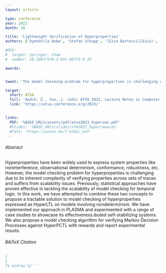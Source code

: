 ```yaml
---
layout: article

type: conference
year: 2023
month: 10

title: 'Lightweight Verification of Hyperproperties'
authors: ['Oyendrila Dobe', 'Stefan Schupp', '[Ezio Bartocci](Ezio)', '[Borzoo Bonakdarpour](Borzoo)', '[Axel Legay](Axel)', '[Miroslav Pajic](Miroslav)', '[Yu Wang](Yu)' ]

#DOI:
#  target: Springer, Cham
#  number: 10.1007/978-3-031-06773-0_35

awards:


tweet: 'The model checking problem for hyperproperties is challenging due to its inherent complexity of verifying properties across sets of traces and suffers from scalability issues. We have attempted to combine these two concepts to propose a tractable solution to model checking of hyperproperties expressed as HyperLTL on models involving nondeterminism. We have implemented our approach in PLASMA and experimented with a range of case studies to showcase its effectiveness.'

target:
  short: ATVA
  full: 'André, É., Sun, J. (eds) ATVA 2023. Lecture Notes in Computer Science, vol 14216'
  link: 'https://atva-conference.org/2023/'
  

links:
  PDF: '%BASE_URL%/assets/pdf/atva2023_hypersmc.pdf'
  #Slides: '%BASE_URL%/slides/nfm2022_hyperrewards'
  #Talk: 'https://youtu.be/T-4J81c_bzY'
---
```


###### Abstract

Hyperproperties have been widely used to express system properties like noninterference, observational determinism, conformance, robustness, etc. However, the model checking problem for hyperproperties is challenging due to its inherent complexity of verifying properties across sets of traces and suffers from scalability issues. Previously, statistical approaches have proven effective in tackling the scalability of model checking for temporal logic. In this work, we have attempted to combine these two concepts to propose a tractable solution to model checking of hyperproperties expressed as HyperLTL on models involving nondeterminism. We have implemented our approach in PLASMA and experimented with a range of case studies to showcase its effectiveness.ibuted self-stabilizing systems. We also propose a model checking algorithm for verifying Markov Decision Processes against HyperPCTL with rewards and report experimental results.

###### BibTeX Citation

```bibtex {% raw %}
{
}
{% endraw %} ```